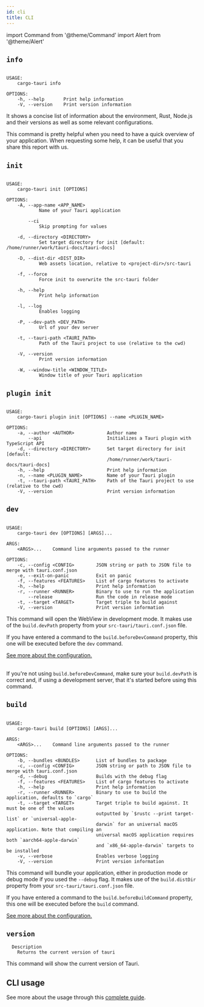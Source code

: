 ```yaml
---
id: cli
title: CLI
---
```


import Command from '@theme/Command'
import Alert from '@theme/Alert'

## `info`

<Command name="info" />

```

USAGE:
    cargo-tauri info

OPTIONS:
    -h, --help       Print help information
    -V, --version    Print version information
```

It shows a concise list of information about the environment, Rust, Node.js and their versions as well as some relevant configurations.

<Alert title="Note" icon="info-alt">
This command is pretty helpful when you need to have a quick overview of your application. When requesting some help, it can be useful that you share this report with us.
</Alert>

## `init`

<Command name="init" />

```

USAGE:
    cargo-tauri init [OPTIONS]

OPTIONS:
    -A, --app-name <APP_NAME>
            Name of your Tauri application

        --ci
            Skip prompting for values

    -d, --directory <DIRECTORY>
            Set target directory for init [default: /home/runner/work/tauri-docs/tauri-docs]

    -D, --dist-dir <DIST_DIR>
            Web assets location, relative to <project-dir>/src-tauri

    -f, --force
            Force init to overwrite the src-tauri folder

    -h, --help
            Print help information

    -l, --log
            Enables logging

    -P, --dev-path <DEV_PATH>
            Url of your dev server

    -t, --tauri-path <TAURI_PATH>
            Path of the Tauri project to use (relative to the cwd)

    -V, --version
            Print version information

    -W, --window-title <WINDOW_TITLE>
            Window title of your Tauri application
```

## `plugin init`

<Command name="plugin init" />

```

USAGE:
    cargo-tauri plugin init [OPTIONS] --name <PLUGIN_NAME>

OPTIONS:
    -a, --author <AUTHOR>            Author name
        --api                        Initializes a Tauri plugin with TypeScript API
    -d, --directory <DIRECTORY>      Set target directory for init [default:
                                     /home/runner/work/tauri-docs/tauri-docs]
    -h, --help                       Print help information
    -n, --name <PLUGIN_NAME>         Name of your Tauri plugin
    -t, --tauri-path <TAURI_PATH>    Path of the Tauri project to use (relative to the cwd)
    -V, --version                    Print version information
```

## `dev`

<Command name="dev" />

```

USAGE:
    cargo-tauri dev [OPTIONS] [ARGS]...

ARGS:
    <ARGS>...    Command line arguments passed to the runner

OPTIONS:
    -c, --config <CONFIG>        JSON string or path to JSON file to merge with tauri.conf.json
    -e, --exit-on-panic          Exit on panic
    -f, --features <FEATURES>    List of cargo features to activate
    -h, --help                   Print help information
    -r, --runner <RUNNER>        Binary to use to run the application
        --release                Run the code in release mode
    -t, --target <TARGET>        Target triple to build against
    -V, --version                Print version information
```

This command will open the WebView in development mode. It makes use of the `build.devPath` property from your `src-tauri/tauri.conf.json` file.

If you have entered a command to the `build.beforeDevCommand` property, this one will be executed before the `dev` command.

<a href="/docs/api/config#build">See more about the configuration.</a><br/><br/>

<Alert title="Troubleshooting" type="warning" icon="alert">

If you're not using `build.beforeDevCommand`, make sure your `build.devPath` is correct and, if using a development server, that it's started before using this command.
</Alert>

## `build`

<Command name="build" />

```

USAGE:
    cargo-tauri build [OPTIONS] [ARGS]...

ARGS:
    <ARGS>...    Command line arguments passed to the runner

OPTIONS:
    -b, --bundles <BUNDLES>      List of bundles to package
    -c, --config <CONFIG>        JSON string or path to JSON file to merge with tauri.conf.json
    -d, --debug                  Builds with the debug flag
    -f, --features <FEATURES>    List of cargo features to activate
    -h, --help                   Print help information
    -r, --runner <RUNNER>        Binary to use to build the application, defaults to `cargo`
    -t, --target <TARGET>        Target triple to build against. It must be one of the values
                                 outputted by `$rustc --print target-list` or `universal-apple-
                                 darwin` for an universal macOS application. Note that compiling an
                                 universal macOS application requires both `aarch64-apple-darwin`
                                 and `x86_64-apple-darwin` targets to be installed
    -v, --verbose                Enables verbose logging
    -V, --version                Print version information
```

This command will bundle your application, either in production mode or debug mode if you used the `--debug` flag. It makes use of the `build.distDir` property from your `src-tauri/tauri.conf.json` file.

If you have entered a command to the `build.beforeBuildCommand` property, this one will be executed before the `build` command.

<a href="/docs/api/config#build">See more about the configuration.</a>

## `version`

<Command name="--version" />

```
  Description
    Returns the current version of tauri
```

This command will show the current version of Tauri.

## CLI usage

See more about the usage through this [complete guide](/docs/development/development-cycle).
